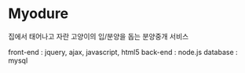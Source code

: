 # Myodure

집에서 태어나고 자란 고양이의 입/분양을 돕는 분양중개 서비스

front-end : jquery, ajax, javascript, html5
back-end : node.js
database : mysql

